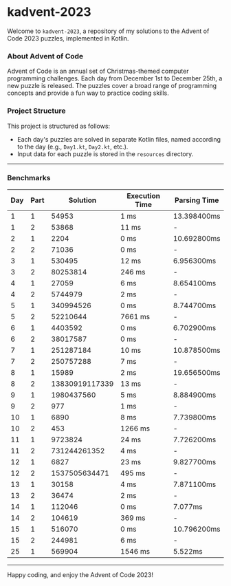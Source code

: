 # kadvent-2023

Welcome to `kadvent-2023`, a repository of my solutions to the Advent of Code 2023 puzzles, implemented in Kotlin. 
### About Advent of Code

Advent of Code is an annual set of Christmas-themed computer programming challenges. Each day from December 1st to December 25th, a new puzzle is released. The puzzles cover a broad range of programming concepts and provide a fun way to practice coding skills.

### Project Structure

This project is structured as follows:

- Each day's puzzles are solved in separate Kotlin files, named according to the day (e.g., `Day1.kt`, `Day2.kt`, etc.).
- Input data for each puzzle is stored in the `resources` directory.

---

### Benchmarks

| Day | Part | Solution | Execution Time | Parsing Time |
| --- | ---- | -------- | ------------- | ------------ |
| 1 | 1 | 54953 | 1 ms | 13.398400ms |
| 1 | 2 | 53868 | 11 ms | - |
| 2 | 1 | 2204 | 0 ms | 10.692800ms |
| 2 | 2 | 71036 | 0 ms | - |
| 3 | 1 | 530495 | 12 ms | 6.956300ms |
| 3 | 2 | 80253814 | 246 ms | - |
| 4 | 1 | 27059 | 6 ms | 8.654100ms |
| 4 | 2 | 5744979 | 2 ms | - |
| 5 | 1 | 340994526 | 0 ms | 8.744700ms |
| 5 | 2 | 52210644 | 7661 ms | - |
| 6 | 1 | 4403592 | 0 ms | 6.702900ms |
| 6 | 2 | 38017587 | 0 ms | - |
| 7 | 1 | 251287184 | 10 ms | 10.878500ms |
| 7 | 2 | 250757288 | 7 ms | - |
| 8 | 1 | 15989 | 2 ms | 19.656500ms |
| 8 | 2 | 13830919117339 | 13 ms | - |
| 9 | 1 | 1980437560 | 5 ms | 8.884900ms |
| 9 | 2 | 977 | 1 ms | - |
| 10 | 1 | 6890 | 8 ms | 7.739800ms |
| 10 | 2 | 453 | 1266 ms | - |
| 11 | 1 | 9723824 | 24 ms | 7.726200ms |
| 11 | 2 | 731244261352 | 4 ms | - |
| 12 | 1 | 6827 | 23 ms | 9.827700ms |
| 12 | 2 | 1537505634471 | 495 ms | - |
| 13 | 1 | 30158 | 4 ms | 7.871100ms |
| 13 | 2 | 36474 | 2 ms | - |
| 14 | 1 | 112046 | 0 ms | 7.077ms |
| 14 | 2 | 104619 | 369 ms | - |
| 15 | 1 | 516070 | 0 ms | 10.796200ms |
| 15 | 2 | 244981 | 6 ms | - |
| 25 | 1 | 569904 | 1546 ms | 5.522ms |


---

Happy coding, and enjoy the Advent of Code 2023!